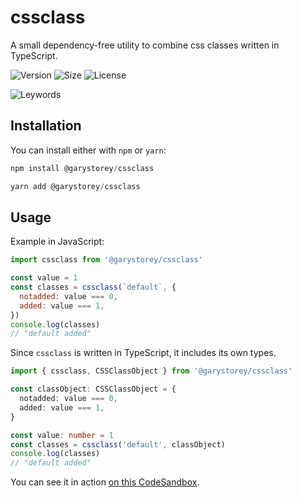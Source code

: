# cssclass

A small dependency-free utility to combine css classes written in TypeScript.

![Version](https://img.shields.io/github/package-json/v/garystorey/cssclass)
![Size](https://img.shields.io/bundlephobia/min/@garystorey/cssclass)
![License](https://img.shields.io/npm/l/@garystorey/cssclass)

![Leywords](https://img.shields.io/github/package-json/keywords/garystorey/cssclass)

## Installation

You can install either with `npm` or `yarn`:

```js
npm install @garystorey/cssclass

yarn add @garystorey/cssclass
```

## Usage

Example in JavaScript:

```js
import cssclass from '@garystorey/cssclass'

const value = 1
const classes = cssclass(`default`, {
  notadded: value === 0,
  added: value === 1,
})
console.log(classes)
// "default added"
```

Since `cssclass` is written in TypeScript, it includes its own types.

```ts
import { cssclass, CSSClassObject } from '@garystorey/cssclass'

const classObject: CSSClassObject = {
  notadded: value === 0,
  added: value === 1,
}

const value: number = 1
const classes = cssclass('default', classObject)
console.log(classes)
// "default added"
```

You can see it in action [on this CodeSandbox](https://codesandbox.io/s/cssclass-example-w1og5).
